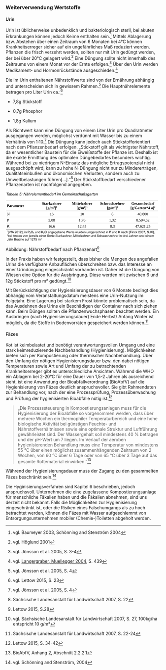 ### Weiterverwendung Wertstoffe

#### Urin

Urin ist üblicherweise unbedenklich und bakteriologisch steril, bei akuten Erkrankungen können jedoch Keime enthalten sein.[^1] Mittels Ablagerung bzw. Abstehen über einen Zeitraum von 6 Monaten bei 4°C können Krankheitserreger sicher auf ein ungefährliches Maß reduziert werden. Pflanzen die frisch verzehrt werden, sollten nur mit Urin gedüngt werden, der bei über 20°C gelagert wird.[^2] Eine Düngung sollte nicht innerhalb des Zeitraums von einem Monat vor der Ernte erfolgen.[^3] Über den Urin werden Medikament- und Hormonrückstände ausgeschieden.[^4]

Die im Urin enthaltenen Nährstoffwerte sind von der Ernährung abhängig und unterscheiden sich in gewissem Rahmen.[^5] Die Hauptnährelemente betragen pro Liter Urin ca.:[^6]

* 7,8g Stickstoff

* 0,7g Phosphor

* 1,8g Kalium

Als Richtwert kann eine Düngung von einem Liter Urin pro Quadratmeter ausgegangen werden, möglichst verdünnt mit Wasser bis zu einem Verhältnis von 1:10.[^7] Die Düngung kann jedoch auch Stickstofforientiert nach dem Pflanzenbedarf erfolgen. „Stickstoff gilt als wichtigster Nährstoff, da er wesentlicher Baustein für die Eiweißstoffe der Pflanze ist. Deshalb ist die exakte Ermittlung des optimalen Düngebedarfes besonders wichtig. Während bei zu niedrigem N-Einsatz das mögliche Ertragspotenzial nicht ausgeschöpft wird, kann zu hohe N-Düngung nicht nur zu Mindererträgen, Qualitätseinbußen und ökonomischen Verlusten, sondern auch zu Umweltbelastungen führen\[…\].“[^8] Der Stickstoffbedarf verschiedener Pflanzenarten ist nachfolgend angegeben.

![](/assets/Naehrelementbedarf_im_Gemeinschaftsgarten.png)Abbildung: Nährstoffbedarf nach Pflanzenart[^9]

In der Praxis haben wir festgestellt, dass bisher die Mengen des angefallen Urins die verfügbare Anbauflächen überschreiten bzw. das Interesse an einer Urindüngung eingeschränkt vorhanden ist. Daher ist die Düngung von Wiesen eine Option für die Ausbringung. Diese werden mit zwischen 6 und 12g Stickstoff pro m² gedüngt.[^10]

Mit Berücksichtigung der Hygienisierungsdauer von 6 Monate bedingt dies abhängig vom Veranstaltungsdatum meistens eine Urin-Nutzung im Folgejahr. Eine Lagerung bei starkem Frost könnte problematisch sein, da das Ausdehnen des Urins ein Beschädigen der Container nach sich ziehen kann. Beim Düngen sollten die Pflanzenwuchsphasen beachtet werden. Ein Ausbringen \(nach Hygienisierungsdauer\) Ende Herbst/ Anfang Winter ist möglich, da die Stoffe in Bodenvorräten gespeichert werden können.[^11]

#### Fäzes

Kot ist keimbelastet und benötigt verantwortungsvollen Umgang und eine stark keimreduzierende Nachbehandlung \(Hygienisierung\). Möglichkeiten bieten sich per Kompostierung oder thermischer Nachbehandlung. Über den Umfang der nötigen Hygienisierungsdauer bzw. den dabei nötigen Temperaturen sowie Art und Umfang der zu betrachtenden Krankheitserreger gibt es unterschiedliche Ansichten. Während die WHO ein Ablagern bei 2-20°C für eine Dauer von 1,5-2 Jahren als ausreichend sieht, ist eine Anwendung der Bioabfallverordnung \(BioAbfV\) auf die Hygienisierung von Fäzes deutlich anspruchsvoller. Sie gibt Rahmendaten zur Behandlung vor, nach der eine Prozessprüfung, Prozessüberwachung und Prüfung der hygienisierten Bioabfälle nötig ist.[^12]

> „Die Prozesssteuerung in Kompostierungsanlagen muss für die Hygienisierung der Bioabfälle so vorgenommen werden, dass über mehrere Wochen ein thermophiler Temperaturbereich und eine hohe biologische Aktivität bei günstigen Feuchte- und Nährstoffverhältnissen sowie eine optimale Struktur und Luftführung gewährleistet sind. Der Wassergehalt soll mindestens 40 % betragen und der pH-Wert um 7 liegen. Im Verlauf der aeroben hygienisierenden Behandlung muss eine Temperatur von mindestens 55 °C über einen möglichst zusammenhängenden Zeitraum von 2 Wochen, von 60 °C über 6 Tage oder von 65 °C über 3 Tage auf das gesamte Rottematerial einwirken.”[^13]

Während der Hygienisierungsdauer muss der Zugang zu den gesammelten Fäzes beschränkt sein.[^14]

Die Hyginisierungsverfahren sind Kapitel 6 beschrieben, jedoch anspruchsvoll. Unternehmen die eine zugelassene Kompostierungsanlage für menschliche Fäkalien haben und die Fäkalien abnehmen, sind uns derzeit nicht bekannt. Falls die Möglichkeiten zur Hygienisierung eingeschränkt ist, oder die Risiken eines Falschumgangs als zu hoch betrachtet werden, können die Fäzes mit Wasser aufgeschlemmt von Entsorgungsunternehmen mobiler \(Chemie-\)Toiletten abgeholt werden.





[^1]: vgl. Baumeyer 2003, Schönning and Stenström 2004

[^2]: vgl. Höglund 2001

[^3]: vgl. Jönsson et al. 2005, S. 3-4

[^4]: vgl. [Langergraber, Muellegger 2004](http://citeseerx.ist.psu.edu/viewdoc/download?doi=10.1.1.476.8593&rep=rep1&type=pdf), S. 439

[^5]: vgl. Jönsson et al. 2005, S. 4

[^6]: vgl. Lettow 2015, S. 23

[^7]:  vgl. Jönsson et al. 2005, S. 4

[^8]: Sächsische Landesanstalt für Landwirtschaft 2007, S. 22

[^9]: Lettow 2015, S.28

[^10]: vgl. Sächsische Landesanstalt für Landwirtschaft 2007, S. 27, 100kg/ha entspricht 10 g/m²

[^11]: Sächsische Landesanstalt für Landwirtschaft 2007, S. 22-24

[^12]: Lettow 2015, S. 34-42

[^13]: BioAbfV, Anhang 2, Abschnitt 2.2.2.1

[^14]: vgl. Schönning and Stenström, 2004

